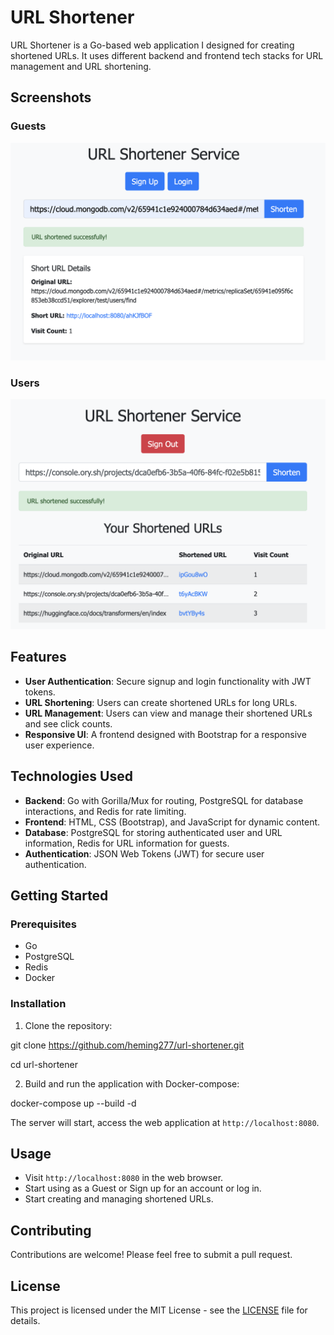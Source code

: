 # URL Shortener

URL Shortener is a Go-based web application I designed for creating shortened URLs. It uses different backend and frontend tech stacks for URL management and URL shortening.

## Screenshots

### Guests
![Guest Screenshot](./screenshots/guests.png "Guest Page")
### Users
![Users Screenshot](./screenshots/users.png "Users Page")

## Features

- **User Authentication**: Secure signup and login functionality with JWT tokens.
- **URL Shortening**: Users can create shortened URLs for long URLs.
- **URL Management**: Users can view and manage their shortened URLs and see click counts.
- **Responsive UI**: A frontend designed with Bootstrap for a responsive user experience.

## Technologies Used

- **Backend**: Go with Gorilla/Mux for routing, PostgreSQL for database interactions, and Redis for rate limiting.
- **Frontend**: HTML, CSS (Bootstrap), and JavaScript for dynamic content.
- **Database**: PostgreSQL for storing authenticated user and URL information, Redis for URL information for guests.
- **Authentication**: JSON Web Tokens (JWT) for secure user authentication.

## Getting Started

### Prerequisites

- Go
- PostgreSQL
- Redis
- Docker

### Installation

1. Clone the repository:

git clone https://github.com/heming277/url-shortener.git

cd url-shortener

2. Build and run the application with Docker-compose:

docker-compose up --build -d

The server will start, access the web application at `http://localhost:8080`.

## Usage

- Visit `http://localhost:8080` in the web browser.
- Start using as a Guest or Sign up for an account or log in.
- Start creating and managing shortened URLs.

## Contributing

Contributions are welcome! Please feel free to submit a pull request.

## License

This project is licensed under the MIT License - see the [LICENSE](LICENSE) file for details.
